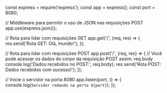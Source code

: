 const express = require('express');
const app = express();
const port = 8080;

// Middleware para permitir o uso de JSON nas requisições POST
app.use(express.json());

// Rota para lidar com requisições GET
app.get('/', (req, res) => {
  res.send('Rota GET: Olá, mundo!');
});

// Rota para lidar com requisições POST
app.post('/', (req, res) => {
  // Você pode acessar os dados do corpo da requisição POST assim: req.body
  console.log('Dados recebidos no POST:', req.body);
  res.send('Rota POST: Dados recebidos com sucesso!');
});

// Inicie o servidor na porta 8080
app.listen(port, () => {
  console.log(`Servidor rodando na porta ${port}`);
});
